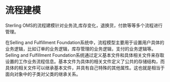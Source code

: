# 流程建模

Sterling OMS的流程建模针对业务流,库存变化，退换货，付款等等多个流程进行管理。

在Selling and Fulfillment Foundation系统中，流程模型主要用于设置用户具体的业务逻辑，比如订单的业务逻辑，库存管理的业务逻辑，支付的业务逻辑等。
Selling and Fulfillment Foundation系统通过定义基本文件和具体相关文件来存取设置的工作业务流程信息。基本文件为具体的相关文件定义了公共的存储结构，而具体的相关文件可以继承基本文件，并具有自己特殊的其他属性。这也就是相当于面向对象中的子类对父类的继承关系。






